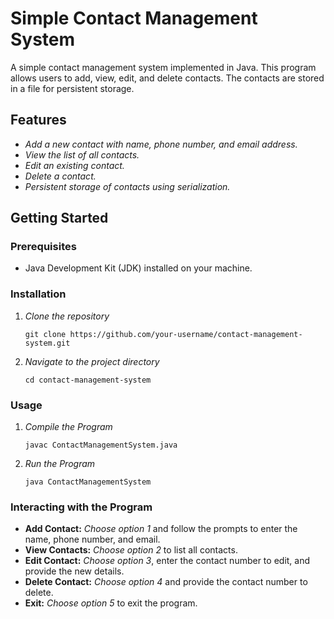 # Simple Contact Management System

A simple contact management system implemented in Java. This program allows users to add, view, edit, and delete contacts. The contacts are stored in a file for persistent storage.

## Features

- *Add a new contact with name, phone number, and email address.*
- *View the list of all contacts.*
- *Edit an existing contact.*
- *Delete a contact.*
- *Persistent storage of contacts using serialization.*

## Getting Started

### Prerequisites

- Java Development Kit (JDK) installed on your machine.

### Installation

1. *Clone the repository*
   ~~~
   git clone https://github.com/your-username/contact-management-system.git
   ~~~

2. *Navigate to the project directory*
   ~~~
   cd contact-management-system
   ~~~


### Usage
1. *Compile the Program*
   ~~~
   javac ContactManagementSystem.java
   ~~~

2. *Run the Program*
   ~~~
   java ContactManagementSystem
   ~~~

### Interacting with the Program

- **Add Contact:** *Choose option 1* and follow the prompts to enter the name, phone number, and email. <br>
- **View Contacts:** *Choose option 2* to list all contacts. <br>
- **Edit Contact:** *Choose option 3*, enter the contact number to edit, and provide the new details. <br>
- **Delete Contact:** *Choose option 4* and provide the contact number to delete. <br>
- **Exit:** *Choose option 5* to exit the program. <br>

